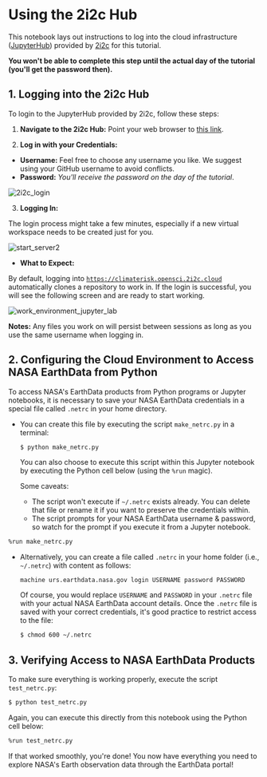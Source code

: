 # Using the 2i2c Hub


This notebook lays out instructions to log into the cloud infrastructure ([JupyterHub](https://jupyter.org/hub)) provided by [2i2c](https://2i2c.org) for this tutorial.

**You won't be able to complete this step until the actual day of the tutorial (you'll get the password then).**


## 1. Logging into the 2i2c Hub


To login to the JupyterHub provided by 2i2c, follow these steps:

1. **Navigate to the 2i2c Hub:** Point your web browser to [this link](https://climaterisk.opensci.2i2c.cloud).

2. **Log in with your Credentials:**

  + **Username:** Feel free to choose any username you like.  We suggest using your GitHub username to avoid conflicts.
  + **Password:** *You'll receive the password on the day of the tutorial*.

![2i2c_login](../assets/2i2c_login.png)

3. **Logging In:**

The login process might take a few minutes, especially if a new virtual workspace needs to be created just for you. 

![start_server2](../assets/start_server_2i2c.png)

* **What to Expect:**

By default,  logging into [`https://climaterisk.opensci.2i2c.cloud`](https://climaterisk.opensci.2i2c.cloud) automatically clones a repository to work in. If the login is successful, you will see the following screen and are ready to start working. 

![work_environment_jupyter_lab](../assets/work_environment_jupyter_lab.png) 

**Notes:** Any files you work on will persist between sessions as long as you use the same username when logging in.

## 2. Configuring the Cloud Environment to Access NASA EarthData from Python

To access NASA's EarthData products from Python programs or Jupyter notebooks, it is necessary to save your NASA EarthData credentials in a special file called `.netrc` in your home directory.

+ You can create this file by executing the script `make_netrc.py` in a terminal:
  ```bash
  $ python make_netrc.py
  ```
  You can also choose to execute this script within this Jupyter notebook by executing the Python cell below (using the `%run` magic).

  Some caveats:
  + The script won't execute if `~/.netrc` exists already. You can delete that file or rename it if you want to preserve the credentials within.
  + The script prompts for your NASA EarthData username & password, so watch for the prompt if you execute it from a Jupyter notebook.

```bash
%run make_netrc.py
```

+ Alternatively, you can create a file called `.netrc` in your home folder (i.e., `~/.netrc`) with content as follows:
   ```
   machine urs.earthdata.nasa.gov login USERNAME password PASSWORD
   ```
   Of course, you would replace `USERNAME` and `PASSWORD` in your `.netrc` file with your actual NASA EarthData account details. Once the `.netrc` file is saved with your correct credentials, it's good practice to restrict access to the file:
   ```bash
   $ chmod 600 ~/.netrc
   ```


## 3. Verifying Access to NASA EarthData Products
<!-- #region -->
To make sure everything is working properly, execute the script `test_netrc.py`:
```bash
$ python test_netrc.py
```
Again, you can execute this directly from this notebook using the Python cell below:
<!-- #endregion -->
```bash
%run test_netrc.py
```

If that worked smoothly, you're done! You now have everything you need to explore NASA's Earth observation data through the EarthData portal!
